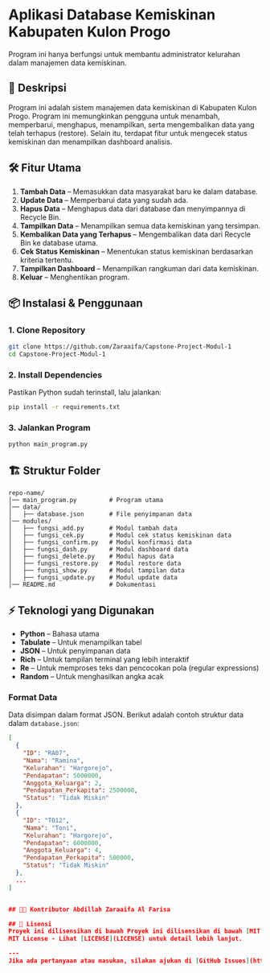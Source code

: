 # Aplikasi Database Kemiskinan Kabupaten Kulon Progo
Program ini hanya berfungsi untuk membantu administrator kelurahan dalam manajemen data kemiskinan.

## 📌 Deskripsi
Program ini adalah sistem manajemen data kemiskinan di Kabupaten Kulon Progo. Program ini memungkinkan pengguna untuk menambah, memperbarui, menghapus, menampilkan, serta mengembalikan data yang telah terhapus (restore). Selain itu, terdapat fitur untuk mengecek status kemiskinan dan menampilkan dashboard analisis.

## 🛠️ Fitur Utama
1. **Tambah Data** – Memasukkan data masyarakat baru ke dalam database.
2. **Update Data** – Memperbarui data yang sudah ada.
3. **Hapus Data** – Menghapus data dari database dan menyimpannya di Recycle Bin.
4. **Tampilkan Data** – Menampilkan semua data kemiskinan yang tersimpan.
5. **Kembalikan Data yang Terhapus** – Mengembalikan data dari Recycle Bin ke database utama.
6. **Cek Status Kemiskinan** – Menentukan status kemiskinan berdasarkan kriteria tertentu.
7. **Tampilkan Dashboard** – Menampilkan rangkuman dari data kemiskinan.
8. **Keluar** – Menghentikan program.

## 📦 Instalasi & Penggunaan
### 1. Clone Repository
```bash
git clone https://github.com/Zaraaifa/Capstone-Project-Modul-1
cd Capstone-Project-Modul-1
```

### 2. Install Dependencies
Pastikan Python sudah terinstall, lalu jalankan:
```bash
pip install -r requirements.txt
```

### 3. Jalankan Program
```bash
python main_program.py
```

## 🏗️ Struktur Folder
```
repo-name/
│── main_program.py         # Program utama
│── data/
│   ├── database.json       # File penyimpanan data
│── modules/
│   ├── fungsi_add.py       # Modul tambah data
│   ├── fungsi_cek.py       # Modul cek status kemiskinan data
│   ├── fungsi_confirm.py   # Modul konfirmasi data
│   ├── fungsi_dash.py      # Modul dashboard data
│   ├── fungsi_delete.py    # Modul hapus data
│   ├── fungsi_restore.py   # Modul restore data
│   ├── fungsi_show.py      # Modul tampilan data
│   ├── fungsi_update.py    # Modul update data
│── README.md               # Dokumentasi
```

## ⚡ Teknologi yang Digunakan
- **Python** – Bahasa utama
- **Tabulate** – Untuk menampilkan tabel
- **JSON** – Untuk penyimpanan data
- **Rich** – Untuk tampilan terminal yang lebih interaktif
- **Re** – Untuk memproses teks dan pencocokan pola (regular expressions)
- **Random** – Untuk menghasilkan angka acak

### Format Data
Data disimpan dalam format JSON. Berikut adalah contoh struktur data dalam `database.json`:
```json
[
  {
    "ID": "RA07",
    "Nama": "Ramina",
    "Kelurahan": "Hargorejo",
    "Pendapatan": 5000000,
    "Anggota_Keluarga": 2,
    "Pendapatan_Perkapita": 2500000,
    "Status": "Tidak Miskin"
  },
  {
    "ID": "TO12",
    "Nama": "Toni",
    "Kelurahan": "Hargorejo",
    "Pendapatan": 6000000,
    "Anggota_Keluarga": 4,
    "Pendapatan_Perkapita": 500000,
    "Status": "Tidak Miskin"
  },
  ...
]


## 👨‍💻 Kontributor Abdillah Zaraaifa Al Farisa

## 📄 Lisensi
Proyek ini dilisensikan di bawah Proyek ini dilisensikan di bawah [MIT License](LICENSE).
MIT License - Lihat [LICENSE](LICENSE) untuk detail lebih lanjut.

---
Jika ada pertanyaan atau masukan, silakan ajukan di [GitHub Issues](https://github.com/Zaraaifa/Capstone-Project-Modul-1/issues).

